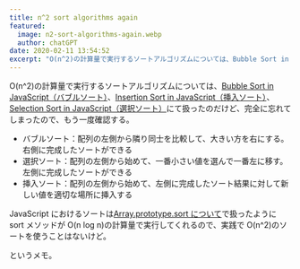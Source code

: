 ```yaml
---
title: n^2 sort algorithms again
featured:
  image: n2-sort-algorithms-again.webp
  author: chatGPT
date: 2020-02-11 13:54:52
excerpt: "O(n^2)の計算量で実行するソートアルゴリズムについては、Bubble Sort in JavaScript（バブルソート）、Insertion Sort in JavaScript（挿入ソート）、Selection Sort in JavaScript（選択ソート）にて扱ったのだけど、完全に忘れてしまったので、もう一度確認する。"
---
```


O(n^2)の計算量で実行するソートアルゴリズムについては、[Bubble Sort in JavaScript（バブルソート）](https://memolog.org/2018/bubble-sort-in-javascript.html)、[Insertion Sort in JavaScript（挿入ソート）](https://memolog.org/2018/insertion-sort-in-javascript.html)、[Selection Sort in JavaScript（選択ソート）](https://memolog.org/2018/selection-sort-in-javascript.html)にて扱ったのだけど、完全に忘れてしまったので、もう一度確認する。

- バブルソート：配列の左側から隣り同士を比較して、大きい方を右にする。右側に完成したソートができる
- 選択ソート：配列の左側から始めて、一番小さい値を選んで一番左に移す。左側に完成したソートができる
- 挿入ソート：配列の左側から始めて、左側に完成したソート結果に対して新しい値を適切な場所に挿入する

JavaScript におけるソートは[Array.prototype.sort について](https://memolog.org/2018/about-array-prototype-sort.html)で扱ったように sort メソッドが O(n log n)の計算量で実行してくれるので、実践で O(n^2)のソートを使うことはないけど。

というメモ。
